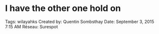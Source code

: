# I have the other one hold on

Tags: wilayahks
Created by: Quentin Sombsthay
Date: September 3, 2015 7:15 AM
Réseau: Surespot